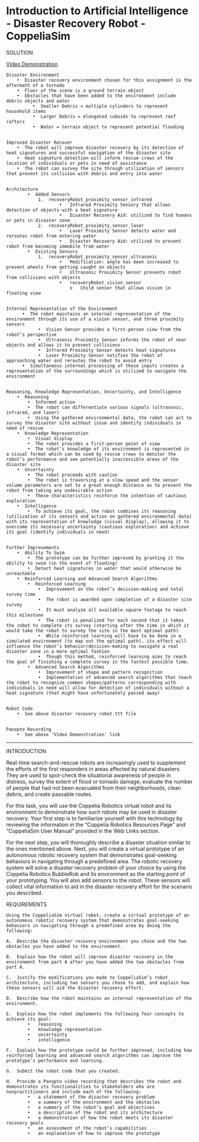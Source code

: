 # Introduction to Artificial Intelligence - Disaster Recovery Robot - CoppeliaSim

SOLUTION

[Video Demonstration](https://www.youtube.com/watch?v=BGbjMYSzDnA&ab_channel=StevenHatch)


    Disaster Environment
        •  Disaster recovery environment chosen for this assignment is the aftermath of a tornado
        •  Floor of the scene is a ground terrain object
        •  Obstacles that have been added to the environment include debris objects and water
              •  Smaller Debris = multiple cylinders to represent household items 
              •  Larger Debris = elongated cuboids to represent roof rafters 
              •  Water = terrain object to represent potential flooding


    Improved Disaster Recover
        •  The robot will improve disaster recovery by its detection of heat signatures and successful navigation of the disaster site
        •  Heat signature detection will inform rescue crews of the location of individuals or pets in need of assistance
        •  The robot can survey the site through utilization of sensors that prevent its collision with debris and entry into water


    Architecture
            •  Added Sensors
                1.	recoveryRobot_proximity_sensor_infrared
                        •	Infrared Proximity Sensory that allows detection of objects with a heat signature
                        •	Disaster Recovery Aid: utilized to find humans or pets in disaster zone
                2.	recoveryRobot_proximity_sensor_laser
                        •	Laser Proximity Sensor detects water and reroutes robot from entering water
                        •	Disaster Recovery Aid: utilized to prevent robot from becoming immobile from water
            •  Existing Sensors
                1.	recoveryRobot_proximity_sensor_ultrasonic
                        •	Modification: angle has been increased to prevent wheels from getting caught on objects
                        •	Ultrasonic Proximity Sensor prevents robot from collisions with objects
                        •	recoveryRobot_vision_sensor
                            o   Child sensor that allows vision in floating view
                            

    Internal Representation of the Environment 
          •  The robot maintains an internal representation of the environment through its use of a vision sensor, and three proximity sensors
                •  Vision Sensor provides a first-person view from the robot’s perspective
                •  Ultrasonic Proximity Sensor informs the robot of near objects and allows it to prevent collisions 
                •  Infrared Proximity Sensor detects heat signatures
                •  Laser Proximity Sensor notifies the robot of approaching water and reroutes the robot to avoid entry
          •  Simultaneous internal processing of these inputs creates a representation of the surroundings which is utilized to navigate the environment


    Reasoning, Knowledge Representation, Uncertainty, and Intelligence
        •  Reasoning
            •  Informed action
            •  The robot can differentiate various signals (ultrasonic, infrared, and laser)
            •  Using the gathered environmental data, the robot can act to survey the disaster site without issue and identify individuals in need of rescue
        •  Knowledge Representation
            •  Visual display
            •  The robot provides a first-person point of view
            •  The robot’s knowledge of its environment is represented in a visual format which can be used by rescue crews to monitor the robot’s performance and see potentially inaccessible areas of the disaster site
        •  Uncertainty
            •  The robot proceeds with caution
            •  The robot is traversing at a slow speed and the sensor volume parameters are set to a great enough distance as to prevent the robot from taking any undesirable action
            •  These characteristics reinforce the intention of cautious exploration
        •  Intelligence
            •  To achieve its goal, the robot combines its reasoning (utilization of its sensors and action on gathered environmental data) with its representation of knowledge (visual display), allowing it to overcome its necessary uncertainty (cautious exploration) and achieve its goal (identify individuals in need)


    Further Improvements
        •  Ability To Swim
            •  The prototype can be further improved by granting it the ability to swim (in the event of flooding)
            •  Detect heat signatures in water that would otherwise be unreachable
        •  Reinforced Learning and Advanced Search Algorithms
            •  Reinforced Learning
                •  Improvement on the robot’s decision-making and total survey time
                •  The robot is awarded upon completion of a disaster site survey 
                •  It must analyze all available square footage to reach this milestone
                •  The robot is penalized for each second that it takes the robot to complete its survey (starting after the time in which it would take the robot to survey the site in the most optimal path)
                •  While reinforced learning will have to be done in a simulated environment (to map out the optimal path), its effect will influence the robot’s behavior/decision-making to navigate a real disaster zone in a more optimal fashion
                •  Though this method, reinforced learning aims to reach the goal of finishing a complete survey in the fastest possible time.
            •  Advanced Search Algorithms
                •  Improvement of shape and pattern recognition
                •  Implementation of advanced search algorithms that teach the robot to recognize common shapes/patterns corresponding with individuals in need will allow for detection of individuals without a heat signature (that might have unfortunately passed away)


    Robot Code
        •  See above disaster recovery robot.ttt file


    Panopto Recording
        •  See above 'Video Demonstration' link

-------------------------------------------------------------

INTRODUCTION

Real-time search-and-rescue robots are increasingly used to supplement the efforts of the first responders in areas affected by natural disasters. They are used to spot-check the situational awareness of people in distress, survey the extent of flood or tornado damage, evaluate the number of people that had not been evacuated from their neighborhoods, clean debris, and create passable routes.

For this task, you will use the Coppelia Robotics virtual robot and its environment to demonstrate how such robots may be used in disaster recovery. Your first step is to familiarize yourself with this technology by reviewing the information in the “Coppelia Robotics Resources Page” and “CoppeliaSim User Manual” provided in the Web Links section.

For the next step, you will thoroughly describe a disaster situation similar to the ones mentioned above. Next, you will create a virtual prototype of an autonomous robotic recovery system that demonstrates goal-seeking behaviors in navigating through a predefined area. The robotic recovery system will solve a disaster recovery problem of your choice by using the Coppelia Robotics BubbleRob and its environment as the starting point of your prototyping. You will also add sensors to the robot. These sensors will collect vital information to aid in the disaster recovery effort for the scenario you described.

REQUIREMENTS

    Using the CoppeliaSim virtual robot, create a virtual prototype of an autonomous robotic recovery system that demonstrates goal-seeking behaviors in navigating through a predefined area by doing the following: 

    A.  Describe the disaster recovery environment you chose and the two obstacles you have added to the environment. 

    B.  Explain how the robot will improve disaster recovery in the environment from part A after you have added the two obstacles from part A. 

    C.  Justify the modifications you made to CoppeliaSim’s robot architecture, including two sensors you chose to add, and explain how these sensors will aid the disaster recovery effort. 

    D.  Describe how the robot maintains an internal representation of the environment. 

    E.  Explain how the robot implements the following four concepts to achieve its goal: 
            •   reasoning 
            •   knowledge representation 
            •   uncertainty 
            •   intelligence 

    F.  Explain how the prototype could be further improved, including how reinforced learning and advanced search algorithms can improve the prototype’s performance and learning. 

    G.  Submit the robot code that you created. 

    H.  Provide a Panopto video recording that describes the robot and demonstrates its functionalities to stakeholders who are nonpractitioners and include each of the following: 
            •   a statement of the disaster recovery problem 
            •   a summary of the environment and the obstacles 
            •   a summary of the robot’s goal and objectives 
            •   a description of the robot and its architecture 
            •   a demonstration of how the robot meets its disaster recovery goals 
            •   an assessment of the robot’s capabilities 
            •   an explanation of how to improve the prototype 
